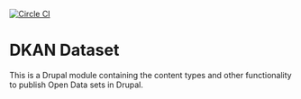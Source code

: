 [![Circle CI](https://circleci.com/gh/NuCivic/dkan_dataset.svg?style=svg)](https://circleci.com/gh/NuCivic/dkan_dataset)

# DKAN Dataset

This is a Drupal module containing the content types and other functionality to publish Open Data sets in Drupal.